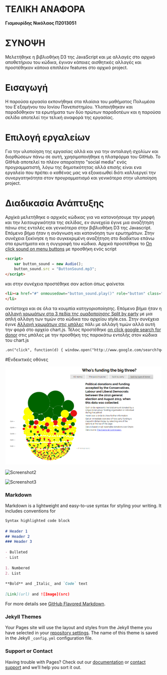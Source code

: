 # ΤΕΛΙΚΗ ΑΝΑΦΟΡΑ
**Γιαμουρίδης Νικόλαος
Π2013051**

# ΣΥΝΟΨΗ
Μελετήθηκε η βιβλιοθήκη D3 της JavaScript και με αλλαγές στο αρχικό αποθετήριου του κώδικα, έγιναν κάποιες αισθητικές αλλαγές και προστέθηκαν κάποια επιπλέον features στο αρχικό project.

# Εισαγωγή
Η παρούσα εργασία εκπονήθηκε στα πλαίσια του μαθήματος Πολυμέσα του Ε΄εξαμήνου του Ιονίου Πανεπιστημίου. Υλοποιήθηκαν και παραδόθηκαν τα ερωτήματα των δύο πρώτων παραδοτέων και η παρούσα σελίδα αποτελεί την τελική αναφορά της εργασίας. 

# Επιλογή εργαλείων
Για την υλοποίηση της εργασίας αλλά και για την ανταλαγή σχολίων και διορθώσεων πάνω σε αυτή, χρησιμοποιήθηκε η πλατφόρμα του GitHub. To GitHub αποτελεί το πλέον απαραίτητο "social media" ενός προγραμματιστή, λόγω  της δημοτικότητας αλλά επισής είναι ενα εργαλείο που πρέπει ο καθένας μας να εξοικειωθεί διότι καλλιεργεί την συνεργατηκότητα στον προγραμματισμό και γενικότερα στην υλοποίηση project.

# Διαδικασία Ανάπτυξης
Αρχίκά μελετήθηκε ο αρχικός κώδικας για να κατανοήσουμε την μορφή και την λειτουργικότητα της σελίδας, εν συνεχεία έγινε μια αναζήτηση πάνω στις εντολές και γενικότερα στην βιβλιοθήκη D3 της Javascript. Επόμενο βήμα ήταν η ανάγνωση και  κατανόηση των ερωτημάτων. Στην συνέχεια ξεκίνησε η πιο συγκεκριμένη αναζήτηση στο διαδίκτυο επάνω στα ερωτήματα και η συγγραφή του κώδικα.
Αρχικά προστέθηκε το [On click sound on menu buttons](https://github.com/DIYamYam/D3js-uk-political-donations/blob/master/index.html) με προσθήκη ενός script 
```markdown
<script>
    var button_sound = new Audio();
    button_sound.src = "ButtonSound.mp3";
</script>
```
και στην συνέχεια προστέθηκε σαν action όπως φαίνεται 
```markdown 
<li><a href="#" onmousedown="button_sound.play()" role="button" class="pure-button switch" id="all-donations">All money</a>
</li>
```
αντίστοιχα και σε όλα τα κουμπία κατηγοριοποίησης. Επόμενο βήμα ήταν η [αλλαγή χρωμάτων στα 3 πεδία της ομαδοποίησης Split by party](https://github.com/DIYamYam/D3js-uk-political-donations/blob/master/style.css) με μια απλή αλλάγη των τιμών στο κώδικα του αρχείου style.css. Στην συνέχεια έγινε [Αλλαγή χρωμάτων στις μπάλες](https://github.com/DIYamYam/D3js-uk-political-donations/blob/master/chart.js) πάλι με αλλάγή τιμών αλλά αυτή την φορά στο αρχείο chart.js. Τέλος προστέθηκε [on click google search for donor](https://github.com/DIYamYam/D3js-uk-political-donations/blob/master/chart.js) στις μπάλες με την προσθήκη της παρακάτω εντολής στον κώδικα του chart.js
```markdown
.on("click", function(d) { window.open("http://www.google.com/search?q=" + d.donor);});
```
#Ενδεικτικές οθόνες

![Screenshot1]( https://github.com/DIYamYam/FinalReport/blob/master/Screenshot(1).png )

![Screenshot2]( FinalReport/Screenshot(2).png )

![Screenshot3]( FinalReport/Screenshot(3).png )

### Markdown

Markdown is a lightweight and easy-to-use syntax for styling your writing. It includes conventions for

```markdown
Syntax highlighted code block

# Header 1
## Header 2
### Header 3

- Bulleted
- List

1. Numbered
2. List

**Bold** and _Italic_ and `Code` text

[Link](url) and ![Image](src)
```

For more details see [GitHub Flavored Markdown](https://guides.github.com/features/mastering-markdown/).

### Jekyll Themes

Your Pages site will use the layout and styles from the Jekyll theme you have selected in your [repository settings](https://github.com/DIYamYam/FinalReport/settings). The name of this theme is saved in the Jekyll `_config.yml` configuration file.

### Support or Contact

Having trouble with Pages? Check out our [documentation](https://help.github.com/categories/github-pages-basics/) or [contact support](https://github.com/contact) and we’ll help you sort it out.
